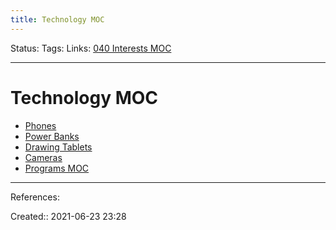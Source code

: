 ```yaml
---
title: Technology MOC
---
```

Status:
Tags: 
Links: [040 Interests MOC](out/040-interests-moc.md)
___
# Technology MOC
- [Phones](out/phones.md)
- [Power Banks](None)
- [Drawing Tablets](out/drawing-tablets.md)
- [Cameras](out/cameras.md)
- [Programs MOC](out/programs-moc.md)
___
References:

Created:: 2021-06-23 23:28